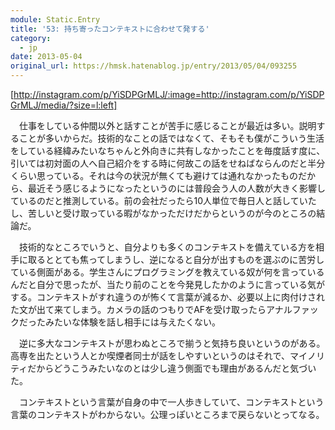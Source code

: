 ```yaml
---
module: Static.Entry
title: '53: 持ち寄ったコンテキストに合わせて発する'
category:
  - jp
date: 2013-05-04
original_url: https://hmsk.hatenablog.jp/entry/2013/05/04/093255
---
```


[http://instagram.com/p/YiSDPGrMLJ/:image=http://instagram.com/p/YiSDPGrMLJ/media/?size=l:left]

　仕事をしている仲間以外と話すことが苦手に感じることが最近は多い。説明することが多いからだ。技術的なことの話ではなくて、そもそも僕がこういう生活をしている経緯みたいなちゃんと外向きに共有しなかったことを毎度話す度に、引いては初対面の人へ自己紹介をする時に何故この話をせねばならんのだと半分くらい思っている。それは今の状況が無くても避けては通れなかったものだから、最近そう感じるようになったというのには普段会う人の人数が大きく影響しているのだと推測している。前の会社だったら10人単位で毎日人と話していたし、苦しいと受け取っている暇がなかっただけだからというのが今のところの結論だ。

　技術的なところでいうと、自分よりも多くのコンテキストを備えている方を相手に取るととても焦ってしまうし、逆になると自分が出すものを選ぶのに苦労している側面がある。学生さんにプログラミングを教えている奴が何を言っているんだと自分で思ったが、当たり前のことを今発見したかのように言っている気がする。コンテキストがすれ違うのが怖くて言葉が減るか、必要以上に肉付けされた文が出て来てしまう。カメラの話のつもりでAFを受け取ったらアナルファックだったみたいな体験を話し相手には与えたくない。

　逆に多大なコンテキストが思わぬところで揃うと気持ち良いというのがある。高専を出たという人とか喫煙者同士が話をしやすいというのはそれで、マイノリティだからどうこうみたいなのとは少し違う側面でも理由があるんだと気づいた。

　コンテキストという言葉が自身の中で一人歩きしていて、コンテキストという言葉のコンテキストがわからない。公理っぽいところまで戻らないとってなる。
